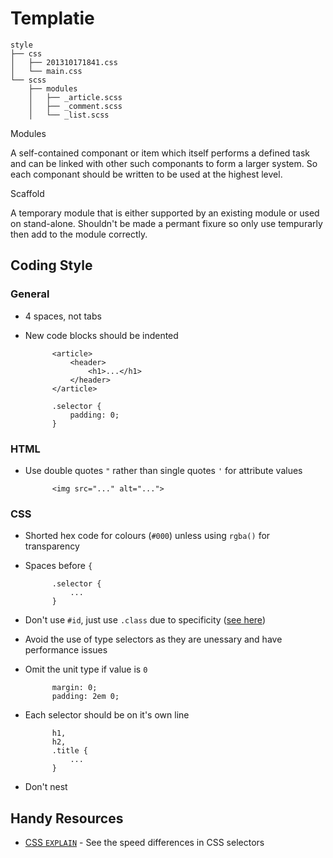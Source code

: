 # Templatie

	style
	├── css
	│	├── 201310171841.css
	│	└── main.css
	└── scss
		├── modules
		│	├── _article.scss
		│	├── _comment.scss
		│	└── _list.scss


Modules

A self-contained componant or item which itself performs a defined task and can
be linked with other such componants to form a larger system. So each componant
should be written to be used at the highest level.


Scaffold

A temporary module that is either supported by an existing module or used on
stand-alone. Shouldn't be made a permant fixure so only use tempurarly then add
to the module correctly.


## Coding Style

### General

- 4 spaces, not tabs

- New code blocks should be indented

			<article>
				<header>
					<h1>...</h1>
				</header>
			</article>

			.selector {
				padding: 0;
			}

### HTML

- Use double quotes `"` rather than single quotes `'` for attribute values

			<img src="..." alt="...">


### CSS

- Shorted hex code for colours (`#000`) unless using `rgba()` for transparency

- Spaces before `{`

			.selector {
				...
			}

- Don't use `#id`, just use `.class` due to specificity ([see here][1])

- Avoid the use of type selectors as they are unessary and have performance
  issues

- Omit the unit type if value is `0`

			margin: 0;
			padding: 2em 0;

- Each selector should be on it's own line

			h1,
			h2,
			.title {
				...
			}

- Don't nest


## Handy Resources

- [CSS `EXPLAIN`][3] - See the speed differences in CSS selectors

[1]: http://j.mp/19RdVK3				 "CSS Specificity: Things You Should Know"
[2]: http://j.mp/19Reof3
[3]: http://josh.github.io/css-explain/ "CSS `EXPLAIN`"
